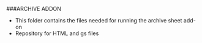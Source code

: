 ###ARCHIVE ADDON

* This folder contains the files needed for running the archive sheet add-on
* Repository for HTML and gs files
